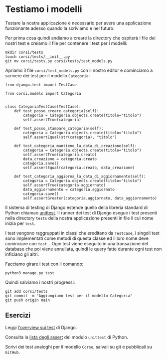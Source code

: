 # Testiamo i modelli

Testare la nostra applicazione è necessario per avere una applicazione funzionante adesso quando la
scriviamo e nel futuro.

Per prima cosa quindi andiamo a creare la directory che ospiterà i file dei nostri test e creiamo
il file per contenere i test per i modelli:

```shell
mkdir corsi/tests
touch corsi/tests/__init__.py
git mv corsi/tests.py corsi/tests/test_models.py
```

Apriamo il file `corsi/test_models.py` con il nostro editor e cominciamo a scrivere dei test per il
modello `Categoria`:

```
from django.test import TestCase

from corsi.models import Categoria


class CategoriaTestCase(TestCase):
    def test_posso_creare_categoria(self):
        categoria = Categoria.objects.create(titolo="titolo")
        self.assertTrue(categoria)

    def test_posso_stampare_categoria(self):
        categoria = Categoria.objects.create(titolo="titolo")
        self.assertEqual(str(categoria), "titolo")

    def test_categoria_mantiene_la_data_di_creazione(self):
        categoria = Categoria.objects.create(titolo="titolo")
        self.assertTrue(categoria.creato)
        data_creazione = categoria.creato
        categoria.save()
        self.assertEqual(categoria.creato, data_creazione)

    def test_categoria_aggiorna_la_data_di_aggiornamento(self):
        categoria = Categoria.objects.create(titolo="titolo")
        self.assertTrue(categoria.aggiornato)
        data_aggiornamento = categoria.aggiornato
        categoria.save()
        self.assertGreater(categoria.aggiornato, data_aggiornamento)
```

Il sistema di testing di Django estende quello della libreria standard di Python chiamao
[unittest](https://docs.python.org/3/library/unittest.html). Il runner dei test di Django esegue i test
presenti nella directory `tests` della nostra applicazione presenti in file il cui nome inizia per
`test`.

I test vengono raggruppati in classi che ereditano da `TestCase`, i singoli test sono implementati 
come metodi di questa classe ed il loro nome deve cominciare con `test_`. Ogni test viene eseguito
in una transazione del database che poi viene annullata, quindi le query fatte durante ogni test non
inficiano gli altri.

Facciamo girare i test con il comando:

```shell
python3 manage.py test
```

Quindi salviamo i nostri progressi:

```shell
git add corsi/tests
git commit -m "Aggiungiamo test per il modello Categoria"
git push origin main
```

## Esercizi

Leggi [l'overview sui test](https://docs.djangoproject.com/en/3.2/topics/testing/overview/) di Django.

Consulta la [lista degli assert](https://docs.python.org/3/library/unittest.html#assert-methods) del
modulo `unittest` di Python.

Scrivi dei test analoghi per il modello `Corso`, salvali su git e pubblicali su `GitHub`.
